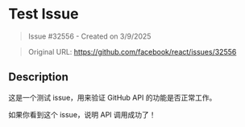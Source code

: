 # Test Issue

> Issue #32556 - Created on 3/9/2025

> Original URL: https://github.com/facebook/react/issues/32556

## Description

这是一个测试 issue，用来验证 GitHub API 的功能是否正常工作。

如果你看到这个 issue，说明 API 调用成功了！
